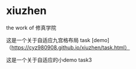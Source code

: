 # xiuzhen
the work of 修真学院

这是一个关于自适应九宫格布局 task
 [demo] （https://cyz980908.github.io/xiuzhen/task.html）   

这是一个关于自适应的小demo  task3
